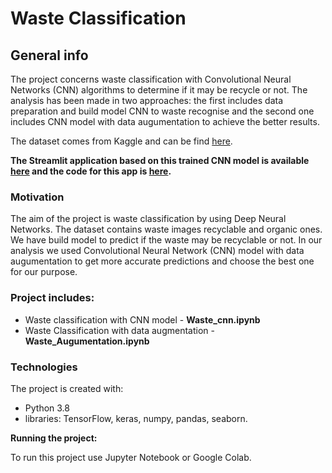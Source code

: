 # Waste Classification

## General info
The project concerns waste classification with Convolutional Neural Networks (CNN) algorithms to determine if it may be recycle or not. The analysis has been made in two approaches: the first includes data preparation and build model CNN to waste recognise and the second one includes CNN model with data augumentation to achieve the better results.

The dataset comes from Kaggle and can be find [here](https://www.kaggle.com/techsash/waste-classification-data).

**The Streamlit application based on this trained CNN model is available [here](https://share.streamlit.io/aniass/waste-app/main/waste.py) and the code for this app is [here](https://github.com/aniass/Waste-app).**

### Motivation
The aim of the project is waste classification by using Deep Neural Networks. The dataset contains waste images recyclable and organic ones. We have build model to predict if the waste may be recyclable or not. In our analysis we used Convolutional Neural Network (CNN) model with data augumentation to get more accurate predictions and choose the best one for our purpose.

### Project includes:

* Waste classification with CNN model - **Waste_cnn.ipynb**
* Waste Classification with data augmentation - **Waste_Augumentation.ipynb**
 
### Technologies

The project is created with:
* Python 3.8
* libraries: TensorFlow, keras, numpy, pandas, seaborn.

**Running the project:**

To run this project use Jupyter Notebook or Google Colab.
